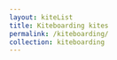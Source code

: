 ```yaml
---
layout: kiteList
title: Kiteboarding kites
permalink: /kiteboarding/
collection: kiteboarding
---
```

